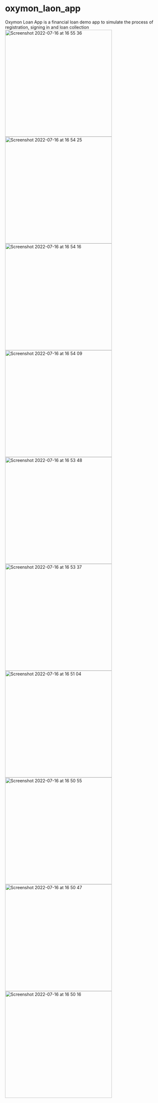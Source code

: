# oxymon_laon_app
Oxymon Loan App is a financial loan demo app to simulate the process of registration, signing in and loan collection
<img width="350" alt="Screenshot 2022-07-16 at 16 55 36" src="https://user-images.githubusercontent.com/84634788/179363014-8802f1c8-7b44-491e-b3bc-a393841460c0.png">
<img width="350" alt="Screenshot 2022-07-16 at 16 54 25" src="https://user-images.githubusercontent.com/84634788/179363019-1232fa91-1469-46fc-b345-0de08946782d.png">
<img width="350" alt="Screenshot 2022-07-16 at 16 54 16" src="https://user-images.githubusercontent.com/84634788/179363021-1ef58136-f4b2-439b-a53e-6213e284005e.png">
<img width="350" alt="Screenshot 2022-07-16 at 16 54 09" src="https://user-images.githubusercontent.com/84634788/179363022-43170b69-4048-4201-b494-0e8de8b38d7e.png">
<img width="350" alt="Screenshot 2022-07-16 at 16 53 48" src="https://user-images.githubusercontent.com/84634788/179363023-2d27c8f1-48bc-4c7a-b1a1-066e2dcc5440.png">
<img width="350" alt="Screenshot 2022-07-16 at 16 53 37" src="https://user-images.githubusercontent.com/84634788/179363024-495b2e26-adea-4563-bfed-8f80e553848a.png">
<img width="350" alt="Screenshot 2022-07-16 at 16 51 04" src="https://user-images.githubusercontent.com/84634788/179363026-9b243623-6bfd-4487-bb32-ca9ef83c0f5b.png">
<img width="350" alt="Screenshot 2022-07-16 at 16 50 55" src="https://user-images.githubusercontent.com/84634788/179363029-b321756e-da66-410a-9b0d-c098faf747df.png">
<img width="350" alt="Screenshot 2022-07-16 at 16 50 47" src="https://user-images.githubusercontent.com/84634788/179363051-b112b0ad-9d3b-41e3-b451-3c41b0b0f007.png">
<img width="350" alt="Screenshot 2022-07-16 at 16 50 16" src="https://user-images.githubusercontent.com/84634788/179363054-88823eac-e221-44ba-99e7-dde402c8781e.png">
